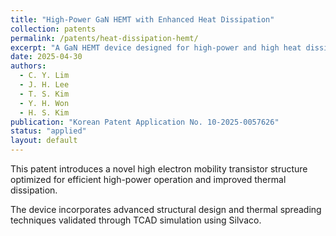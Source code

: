 ```yaml
---
title: "High-Power GaN HEMT with Enhanced Heat Dissipation"
collection: patents
permalink: /patents/heat-dissipation-hemt/
excerpt: "A GaN HEMT device designed for high-power and high heat dissipation applications."
date: 2025-04-30
authors:
  - C. Y. Lim
  - J. H. Lee
  - T. S. Kim
  - Y. H. Won
  - H. S. Kim
publication: "Korean Patent Application No. 10-2025-0057626"
status: "applied"
layout: default
---
```



This patent introduces a novel high electron mobility transistor structure optimized for efficient high-power operation and improved thermal dissipation.

The device incorporates advanced structural design and thermal spreading techniques validated through TCAD simulation using Silvaco.
